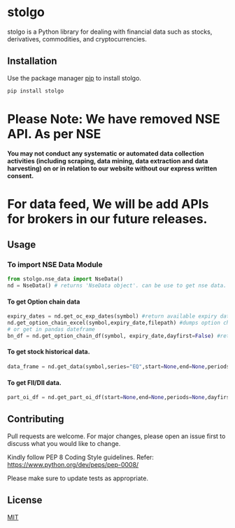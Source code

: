 # stolgo

stolgo is a Python library for dealing with financial data such as stocks, derivatives, commodities, and cryptocurrencies.

## Installation

Use the package manager [pip](https://pip.pypa.io/en/stable/) to install stolgo.

```bash
pip install stolgo
```

# Please Note: We have removed NSE API. As per NSE
  **You may not conduct any systematic or automated data collection activities (including scraping, data mining, data extraction and data harvesting) on or in relation to our website without our express written consent.**
  
# For data feed, We will be add APIs for brokers in our future releases.

## Usage

### To import NSE Data Module
```python
from stolgo.nse_data import NseData()
nd = NseData() # returns 'NseData object'. can be use to get nse data.
```
#### To get Option chain data
```python
expiry_dates = nd.get_oc_exp_dates(symbol) #return available expiry dates
nd.get_option_chain_excel(symbol,expiry_date,filepath) #dumps option chain to file_path
# or get in pandas dateframe
bn_df = nd.get_option_chain_df(symbol, expiry_date,dayfirst=False) #returns option chain in pandas data frame.
```
#### To get stock historical data.
```python
data_frame = nd.get_data(symbol,series="EQ",start=None,end=None,periods=None,dayfirst=False) #returns historical data in pandas data frames
```

#### To get FII/DII data.
```python
part_oi_df = nd.get_part_oi_df(start=None,end=None,periods=None,dayfirst=False,workers=None)
```

## Contributing
Pull requests are welcome. For major changes, please open an issue first to discuss what you would like to change.

Kindly follow PEP 8 Coding Style guidelines. Refer: https://www.python.org/dev/peps/pep-0008/

Please make sure to update tests as appropriate.

## License
[MIT](https://choosealicense.com/licenses/mit/)
